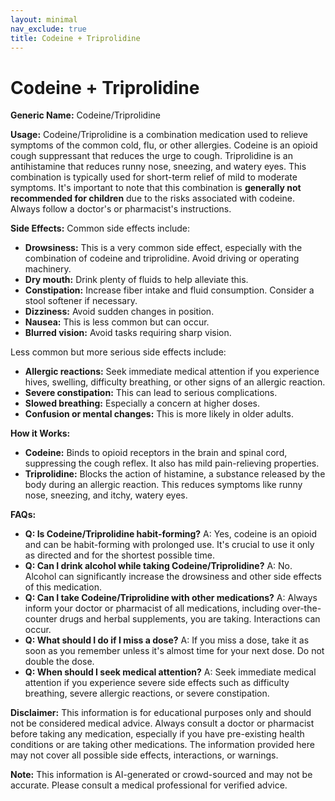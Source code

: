 ```yaml
---
layout: minimal
nav_exclude: true
title: Codeine + Triprolidine
---
```


# Codeine + Triprolidine

**Generic Name:** Codeine/Triprolidine

**Usage:**  Codeine/Triprolidine is a combination medication used to relieve symptoms of the common cold, flu, or other allergies.  Codeine is an opioid cough suppressant that reduces the urge to cough. Triprolidine is an antihistamine that reduces runny nose, sneezing, and watery eyes.  This combination is typically used for short-term relief of mild to moderate symptoms.  It's important to note that this combination is **generally not recommended for children** due to the risks associated with codeine.  Always follow a doctor's or pharmacist's instructions.

**Side Effects:**  Common side effects include:

* **Drowsiness:** This is a very common side effect, especially with the combination of codeine and triprolidine.  Avoid driving or operating machinery.
* **Dry mouth:** Drink plenty of fluids to help alleviate this.
* **Constipation:** Increase fiber intake and fluid consumption. Consider a stool softener if necessary.
* **Dizziness:**  Avoid sudden changes in position.
* **Nausea:**  This is less common but can occur.
* **Blurred vision:** Avoid tasks requiring sharp vision.

Less common but more serious side effects include:

* **Allergic reactions:**  Seek immediate medical attention if you experience hives, swelling, difficulty breathing, or other signs of an allergic reaction.
* **Severe constipation:** This can lead to serious complications.
* **Slowed breathing:** Especially a concern at higher doses.
* **Confusion or mental changes:** This is more likely in older adults.


**How it Works:**

* **Codeine:**  Binds to opioid receptors in the brain and spinal cord, suppressing the cough reflex.  It also has mild pain-relieving properties.
* **Triprolidine:** Blocks the action of histamine, a substance released by the body during an allergic reaction. This reduces symptoms like runny nose, sneezing, and itchy, watery eyes.

**FAQs:**

* **Q: Is Codeine/Triprolidine habit-forming?**  A: Yes, codeine is an opioid and can be habit-forming with prolonged use.  It's crucial to use it only as directed and for the shortest possible time.
* **Q: Can I drink alcohol while taking Codeine/Triprolidine?** A: No. Alcohol can significantly increase the drowsiness and other side effects of this medication.
* **Q: Can I take Codeine/Triprolidine with other medications?** A:  Always inform your doctor or pharmacist of all medications, including over-the-counter drugs and herbal supplements, you are taking.  Interactions can occur.
* **Q: What should I do if I miss a dose?** A: If you miss a dose, take it as soon as you remember unless it's almost time for your next dose. Do not double the dose.
* **Q: When should I seek medical attention?** A: Seek immediate medical attention if you experience severe side effects such as difficulty breathing, severe allergic reactions, or severe constipation.

**Disclaimer:** This information is for educational purposes only and should not be considered medical advice. Always consult a doctor or pharmacist before taking any medication, especially if you have pre-existing health conditions or are taking other medications.  The information provided here may not cover all possible side effects, interactions, or warnings.


**Note:** This information is AI-generated or crowd-sourced and may not be accurate. Please consult a medical professional for verified advice.